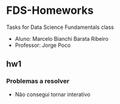 # FDS-Homeworks
Tasks for Data Science Fundamentals class
* Aluno: Marcelo Bianchi Barata Ribeiro
* Professor: Jorge Poco

## hw1
### Problemas a resolver
* Não consegui tornar interativo

